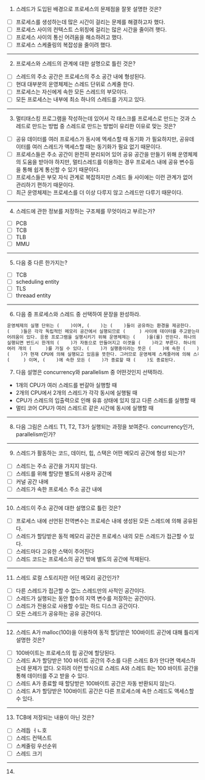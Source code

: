 1. 스레드가 도입된 배경으로 프로세스의 문제점을 잘못 설명한 것은?
- [ ] 프로세스를 생성하는데 많은 시간이 걸리는 문제를 해결하고자 했다.
- [ ] 프로세스 사이의 컨텍스트 스위칭에 걸리는 많은 시간을 줄이려 햇다.
- [ ] 프로세스 사이의 통신 어려움을 해소하려고 했다.
- [ ] 프로세스 스케줄링의 복잡성을 줄이려 했다.
---
2. 프로세스와 스레드의 관계에 대한 설명으로 틀린 것은?
- [ ] 스레드의 주소 공간은 프로세스의 주소 공간 내에 형성된다.
- [ ] 현대 대부분의 운영체제는 스레드 단위로 스케줄 한다.
- [ ] 프로세스는 자신에게 속한 모든 스레드의 부모이다.
- [ ] 모든 프로세스는 내부에 최소 하나의 스레드를 가지고 있다.
---
3. 멀티태스킹 프로그램을 작성하는데 있어서 각 태스크를 프로세스로 만드는 것과 스레드로 만드는 방법 중 스레드로 만드는 방법이 유리한 이유로 맞는 것은?
- [ ] 공유 데이터를 여러 프로세스가 동시에 엑세스할 때 동기화 가 필요하지만, 공유데이터를 여러 스레드가 액세스할 때는 동기화가 필요 없기 때문이다.
- [ ] 프로세스들은 주소 공간이 완전히 분리되어 있어 공유 공간을 만들기 위해 운영체제의 도움을 받아야 하지만, 멀티스레드를 이용하는 경우 프로세스 내에 공유 변수등을 통해 쉽게 통신할 수 있기 때문이다.
- [ ] 프로세스들은 부모 자식 관계로 복잡하지만 스레드 들 사이에는 이런 관계가 없어 관리하기 편하기 때문이다.
- [ ] 최근 운영체제는 프로세스를 더 이상 다루지 않고 스레드만 다루기 때문이다.
---
4. 스레드에 관한 정보를 저장하는 구조체를 무엇이라고 부르는가?
- [ ] PCB
- [ ] TCB
- [ ] TLB
- [ ] MMU
---
5. 다음 중 다른 한가지는?
- [ ] TCB
- [ ] scheduling entity
- [ ] TLS
- [ ] threaad entity
---
6. 다음 중 프로세스와 스레드 중 선택하여 문장을 완성하라.

```markdown
운영체제의 실행 단위는 (    )이며, (    )는 (    )들이 공유하는 환경을 제공한다.
(    )들은 각각 독립적인 메모리 공간에서 실행되므로 (     ) 사이에 데이터를 주고받는데 심각한
어려움이 있다. 응용 프로그램을 실행시키기 위해 운영체제는 (    )을(를) 만든다. 하나의 (    )가
실행되면 반드시 한개의 (    )가 자동으로 만들어지고 이겻을 (    )라고 부른다. 하나의 (    )는
여러 개의 (     )를 가질 수 있다. (    )가 실행중이라는 뜻은 (    )에 속한 (    ) 중 한개의
(    )가 현재 CPU에 의해 실행되고 있음을 뜻한다. 그러므로 운영체제 스케줄러에 의해 스케줄 되는 단위는
(     ) 이며, (    )에 속한 모든 (    )가 종료할 때 (    )도 종료된다.
```
7. 다음 설명은 concurrency와 parallelism 중 어떤것인지 선택하라.
- 1개의 CPU가 여러 스레드를 번갈아 실행할 때
- 2개의 CPU에서 2개의 스레드가 각각 동시에 실행될 때
- CPU가 스레드의 입출력으로 인해 유휴 상태에 있지 않고 다른 스레드를 실행할 때
- 멀티 코어 CPU가 여러 스레드르 같은 시간에 동시에 실행할 때
---
8. 다음 그림은 스레드 T1, T2, T3가 실행되는 과정을 보여준다. concurrency인가, parallelism인가?

---
9. 스레드가 활동하는 코드, 데이터, 힙, 스택은 어떤 메모리 공간에 형성 되는가?
- [ ] 스레드는 주소 공간을 가지지 않는다.
- [ ] 스레드를 위해 할당한 별도의 사용자 공간에
- [ ] 커널 공간 내에
- [ ] 스레드가 속한 프로세스 주소 공간 내에
---
10. 스레드이 주소 공간에 대한 설명으로 틀린 것은?
- [ ] 프로세스 내에 선언된 전역변수는 프로세슨 내에 생성된 모든 스레드에 의해 공유된다.
- [ ] 스레드가 할당받은 동적 메모리 공간은 프로세스 내의 모든 스레드가 접근할 수 있다.
- [ ] 스레드마다 고유한 스택이 주어진다
- [ ] 스레드 코드는 프로세스의 공간 밖에 별도의 공간에 적재된다.
---
11. 스레드 로컬 스토리지란 어던 메모리 공간인가?
- [ ] 다른 스레드가 접근할 수 없느 스레드만의 사적인 공간이다.
- [ ] 스레드가 실행되는 동안 함수의 지역 변수를 저장하는 공간이다.
- [ ] 스레드가 전용으로 사용할 수있는 하드 디스크 공간이다.
- [ ] 모든 스레드가 공유하는 공유 공간이다.
---
12. 스레드 A가 malloc(100)을 이용하여 동적 할당받은 100바이트 공간에 대해 틀리게 설명한 것은?
- [ ] 100바이트는 프로세스의 힙 공간에 할당된다.
- [ ] 스레드 A가 할당받은 100 바이트 공간의 주소를 다른 스레드 B가 안다면 액세스하는데 문제가 없다. 오히려 이런 방식으로 스레드 A와 스레드 B는 100 바이트 공간을 통해 데이터를 주고 받을 수 있다.
- [ ] 스레드 A가 종료할 때 할당받은 100바이트 공간은 자동 반환되지 않는다.
- [ ] 스레드 A가 할당받은 100바이트 공간은 다른 프로세스에 속한 스레드도 액세스할 수 있다.
---
13. TCB에 저장되는 내용이 아닌 것은?
- [ ] 스레듭 ㅓㄴ호
- [ ] 스레드 컨텍스트
- [ ] 스케줄링 우선순위
- [ ] 스레드 크기
---
14. 
